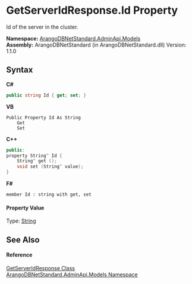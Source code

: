# GetServerIdResponse.Id Property 
 

Id of the server in the cluster.

**Namespace:**&nbsp;<a href="09a5369e-c1cb-35e0-2a36-7817d39ab37d">ArangoDBNetStandard.AdminApi.Models</a><br />**Assembly:**&nbsp;ArangoDBNetStandard (in ArangoDBNetStandard.dll) Version: 1.1.0

## Syntax

**C#**<br />
``` C#
public string Id { get; set; }
```

**VB**<br />
``` VB
Public Property Id As String
	Get
	Set
```

**C++**<br />
``` C++
public:
property String^ Id {
	String^ get ();
	void set (String^ value);
}
```

**F#**<br />
``` F#
member Id : string with get, set

```


#### Property Value
Type: <a href="https://docs.microsoft.com/dotnet/api/system.string" target="_blank" rel="noopener noreferrer">String</a>

## See Also


#### Reference
<a href="3e8ac7fd-dbf5-7e06-a8e1-469c26c9a740">GetServerIdResponse Class</a><br /><a href="09a5369e-c1cb-35e0-2a36-7817d39ab37d">ArangoDBNetStandard.AdminApi.Models Namespace</a><br />